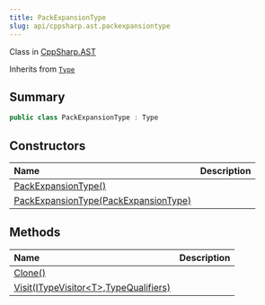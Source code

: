 ```yaml
---
title: PackExpansionType
slug: api/cppsharp.ast.packexpansiontype
---
```

Class in [CppSharp.AST](/api/cppsharp/ast)

Inherits from [`Type`](/api/cppsharp/ast/type)

## Summary



```csharp
public class PackExpansionType : Type
```

## Constructors

|Name|Description|
|:---|:---|
|[PackExpansionType\(\)](/api/cppsharp/ast/packexpansiontype//ctor-1)||
|[PackExpansionType\(PackExpansionType\)](/api/cppsharp/ast/packexpansiontype//ctor-2)||

## Methods

|Name|Description|
|:---|:---|
|[Clone\(\)](/api/cppsharp/ast/packexpansiontype/clone)||
|[Visit\(ITypeVisitor\<T\>,TypeQualifiers\)](/api/cppsharp/ast/packexpansiontype/visit)||

